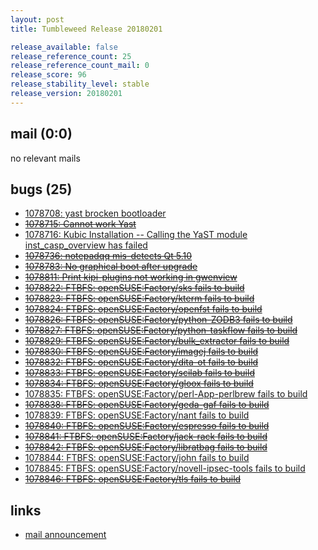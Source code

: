 ```yaml
---
layout: post
title: Tumbleweed Release 20180201

release_available: false
release_reference_count: 25
release_reference_count_mail: 0
release_score: 96
release_stability_level: stable
release_version: 20180201
---
```


## mail (0:0)

no relevant mails

## bugs (25)

<!--more-->

- [1078708: yast brocken  bootloader](https://bugzilla.opensuse.org/show_bug.cgi?id=1078708)
- ~~[1078715: Cannot work Yast](https://bugzilla.opensuse.org/show_bug.cgi?id=1078715)~~
- [1078716: Kubic Installation -- Calling the YaST module inst_casp_overview has failed](https://bugzilla.opensuse.org/show_bug.cgi?id=1078716)
- ~~[1078736: notepadqq mis-detects Qt 5.10](https://bugzilla.opensuse.org/show_bug.cgi?id=1078736)~~
- ~~[1078783: No graphical boot after upgrade](https://bugzilla.opensuse.org/show_bug.cgi?id=1078783)~~
- ~~[1078811: Print kipi-plugins not working in gwenview](https://bugzilla.opensuse.org/show_bug.cgi?id=1078811)~~
- ~~[1078822: FTBFS: openSUSE:Factory/sks fails to build](https://bugzilla.opensuse.org/show_bug.cgi?id=1078822)~~
- ~~[1078823: FTBFS: openSUSE:Factory/kterm fails to build](https://bugzilla.opensuse.org/show_bug.cgi?id=1078823)~~
- ~~[1078824: FTBFS: openSUSE:Factory/openfst fails to build](https://bugzilla.opensuse.org/show_bug.cgi?id=1078824)~~
- ~~[1078826: FTBFS: openSUSE:Factory/python-ZODB3 fails to build](https://bugzilla.opensuse.org/show_bug.cgi?id=1078826)~~
- ~~[1078827: FTBFS: openSUSE:Factory/python-taskflow fails to build](https://bugzilla.opensuse.org/show_bug.cgi?id=1078827)~~
- ~~[1078829: FTBFS: openSUSE:Factory/bulk_extractor fails to build](https://bugzilla.opensuse.org/show_bug.cgi?id=1078829)~~
- ~~[1078830: FTBFS: openSUSE:Factory/imagej fails to build](https://bugzilla.opensuse.org/show_bug.cgi?id=1078830)~~
- ~~[1078832: FTBFS: openSUSE:Factory/dita-ot fails to build](https://bugzilla.opensuse.org/show_bug.cgi?id=1078832)~~
- ~~[1078833: FTBFS: openSUSE:Factory/scilab fails to build](https://bugzilla.opensuse.org/show_bug.cgi?id=1078833)~~
- ~~[1078834: FTBFS: openSUSE:Factory/gloox fails to build](https://bugzilla.opensuse.org/show_bug.cgi?id=1078834)~~
- [1078835: FTBFS: openSUSE:Factory/perl-App-perlbrew fails to build](https://bugzilla.opensuse.org/show_bug.cgi?id=1078835)
- ~~[1078838: FTBFS: openSUSE:Factory/geda-gaf fails to build](https://bugzilla.opensuse.org/show_bug.cgi?id=1078838)~~
- [1078839: FTBFS: openSUSE:Factory/nant fails to build](https://bugzilla.opensuse.org/show_bug.cgi?id=1078839)
- ~~[1078840: FTBFS: openSUSE:Factory/espresso fails to build](https://bugzilla.opensuse.org/show_bug.cgi?id=1078840)~~
- ~~[1078841: FTBFS: openSUSE:Factory/jack-rack fails to build](https://bugzilla.opensuse.org/show_bug.cgi?id=1078841)~~
- ~~[1078842: FTBFS: openSUSE:Factory/libratbag fails to build](https://bugzilla.opensuse.org/show_bug.cgi?id=1078842)~~
- [1078844: FTBFS: openSUSE:Factory/john fails to build](https://bugzilla.opensuse.org/show_bug.cgi?id=1078844)
- [1078845: FTBFS: openSUSE:Factory/novell-ipsec-tools fails to build](https://bugzilla.opensuse.org/show_bug.cgi?id=1078845)
- ~~[1078846: FTBFS: openSUSE:Factory/tls fails to build](https://bugzilla.opensuse.org/show_bug.cgi?id=1078846)~~



## links

- [mail announcement](https://lists.opensuse.org/opensuse-factory/2018-02/msg00106.html)
